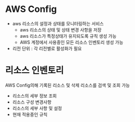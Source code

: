 # AWS Config
 - aws 리소스의 설정과 상태를 모니터링하는 서비스
   - aws 리소스의 상태 및 상태 변경 사항을 저장
   - aws 리소스가 특정상태가 유지되도록 규칙 생성 가능
   - AWS 계정에서 사용중인 모든 리소스 인벤토리 생성 가능
 - 리전 단위 : 각 리전별로 활성화가 필요

# 리소스 인벤토리
 AWS Config의해 기록된 리소스 및 삭제 리소스를 검색 및 조회 가능
 - 리소스의 세부 정보 조회
 - 리소스 구성 변경사항
 - 리소스의 세부 사항 및 설정
 - 현재 적용중인 규칙
